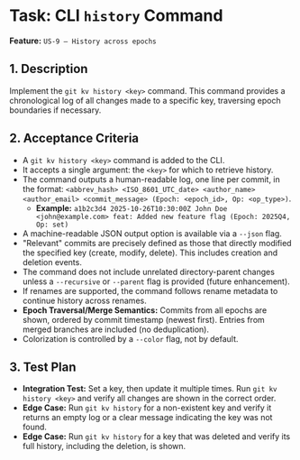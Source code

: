 # Task: CLI `history` Command

**Feature:** `US-9 — History across epochs`

## 1. Description

Implement the `git kv history <key>` command. This command provides a chronological log of all changes made to a specific key, traversing epoch boundaries if necessary.

## 2. Acceptance Criteria

- A `git kv history <key>` command is added to the CLI.
- It accepts a single argument: the `<key>` for which to retrieve history.
- The command outputs a human-readable log, one line per commit, in the format: `<abbrev_hash> <ISO_8601_UTC_date> <author_name> <author_email> <commit_message> (Epoch: <epoch_id>, Op: <op_type>)`.
  - **Example:** `a1b2c3d4 2025-10-26T10:30:00Z John Doe <john@example.com> feat: Added new feature flag (Epoch: 2025Q4, Op: set)`
- A machine-readable JSON output option is available via a `--json` flag.
- "Relevant" commits are precisely defined as those that directly modified the specified key (create, modify, delete). This includes creation and deletion events.
- The command does not include unrelated directory-parent changes unless a `--recursive` or `--parent` flag is provided (future enhancement).
- If renames are supported, the command follows rename metadata to continue history across renames.
- **Epoch Traversal/Merge Semantics:** Commits from all epochs are shown, ordered by commit timestamp (newest first). Entries from merged branches are included (no deduplication).
- Colorization is controlled by a `--color` flag, not by default.

## 3. Test Plan

- **Integration Test:** Set a key, then update it multiple times. Run `git kv history <key>` and verify all changes are shown in the correct order.
- **Edge Case:** Run `git kv history` for a non-existent key and verify it returns an empty log or a clear message indicating the key was not found.
- **Edge Case:** Run `git kv history` for a key that was deleted and verify its full history, including the deletion, is shown.
